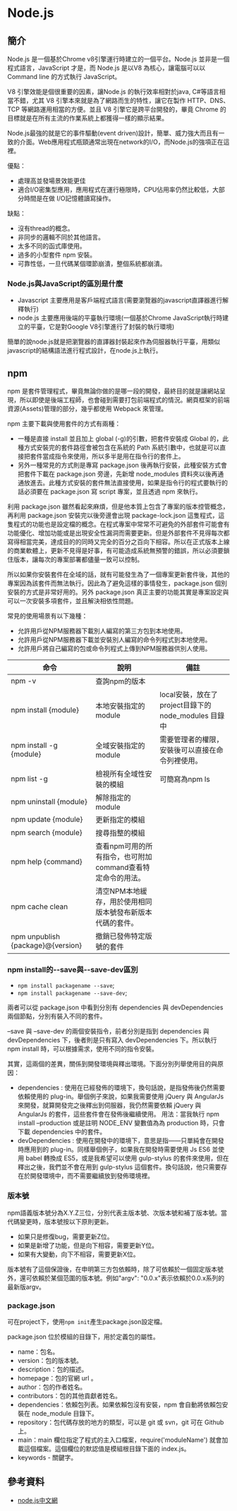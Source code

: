 # Node.js

## 簡介

Node.js 是一個基於Chrome v8引擎運行時建立的一個平台。Node.js 並非是一個程式語言，JavaScript 才是，而 Node.js 是以V8 為核心，讓電腦可以以 Command line 的方式執行 JavaScript。

V8 引擎效能是個很重要的因素，讓Node.js 的執行效率相對於java, C#等語言相當不錯，尤其 V8 引擎本來就是為了網路而生的特性，讓它在製作 HTTP、DNS、TCP 等網路運用相當的方便。並且 V8 引擎它是跨平台開發的，畢竟 Chrome 的目標就是在所有主流的作業系統上都獲得一樣的顯示結果。

Node.js最強的就是它的事件驅動(event driven)設計，簡單、威力強大而且有一致的介面。Web應用程式瓶頸通常出現在network的I/O，而Node.js的強項正在這裡。

優點：

* 處理高並發場景效能更佳
* 適合I/O密集型應用，應用程式在運行極限時，CPU佔用率仍然比較低，大部分時間是在做 I/O記憶體讀寫操作。

缺點：

* 沒有thread的概念。
* 非同步的邏輯不同於其他語言。
* 太多不同的函式庫使用。
* 過多的小型套件 npm 安裝。
* 可靠性低，一旦代碼某個環節崩潰，整個系統都崩潰。

### Node.js與JavaScript的區別是什麼

* Javascript 主要應用是客戶端程式語言(需要瀏覽器的javascript直譯器進行解釋執行)
* node.js 主要應用後端的平臺執行環境(一個基於Chrome JavaScript執行時建立的平臺，它是對Google V8引擎進行了封裝的執行環境)

簡單的說node.js就是把瀏覽器的直譯器封裝起來作為伺服器執行平臺，用類似javascript的結構語法進行程式設計，在node.js上執行。

## npm

npm 是套件管理程式，畢竟無論你做的是哪一段的開發，最終目的就是讓網站呈現，所以即使是後端工程師，也會碰到需要打包前端程式的情況。網頁框架的前端資源(Assets)管理的部分，幾乎都使用 Webpack 來管理。

npm 主要下載與使用套件的方式有兩種：

* 一種是直接 install 並且加上 global (-g)的引數，把套件安裝成 Global 的，此種方式安裝完的套件路徑會被包含在系統的 Path 系統引數中，也就是可以直接把套件當成指令來使用，所以多半是用在指令行的套件上。
* 另外一種常見的方式則是專寫 package.json 後再執行安裝，此種安裝方式會把套件下載在 package.json 旁邊，先新增 node\_modules 資料夾以後再通通放進去。此種方式安裝的套件無法直接使用，如果是指令行的程式要執行的話必須要在 package.json 寫 script 專案，並且透過 npm 來執行。

利用 package.json 雖然看起來麻煩，但是他本質上包含了專案的版本控管概念，再利用 package.json 安裝完以後旁邊會出現 package-lock.json 這隻程式，這隻程式的功能也是設定檔的概念。在程式專案中常常不可避免的外部套件可能會有功能優化、增加功能或是出現安全性漏洞而需要更新。但是外部套件不見得每次都寫得相當完美，達成目的的同時又完全的百分之百向下相容。所以在正式版本上線的商業軟體上，更新不見得是好事，有可能造成系統無預警的錯誤，所以必須要鎖住版本，讓每次的專案部署都儘量一致可以控制。

所以如果你安裝套件在全域的話，就有可能發生為了一個專案更新套件後，其他的專案因為該套件而無法執行。因此為了避免這樣的事情發生，package.json 個別安裝的方式是非常好用的。另外 package.json 真正主要的功能其實是專案設定與可以一次安裝多項套件，並且解決相依性問題。

常見的使用場景有以下幾種：

* 允許用戶從NPM服務器下載別人編寫的第三方包到本地使用。
* 允許用戶從NPM服務器下載並安裝別人編寫的命令列程式到本地使用。&#x20;
* 允許用戶將自己編寫的包或命令列程式上傳到NPM服務器供別人使用。

| 命令                                | 說明                                 | 備註                                       |
| --------------------------------- | ---------------------------------- | ---------------------------------------- |
| npm -v                            | 查詢npm的版本                           |                                          |
| npm install {module}              | 本地安裝指定的module                      | local安裝，放在了project目錄下的 node\_modules 目錄中 |
| npm install -g {module}           | 全域安裝指定的module                      | 需要管理者的權限，安裝後可以直接在命令列裡使用。                 |
| npm list -g                       | 檢視所有全域性安裝的模組                       | 可簡寫為npm ls                               |
| npm uninstall {module}            | 解除指定的module                        |                                          |
| npm update {module}               | 更新指定的模組                            |                                          |
| npm search {module}               | 搜尋指整的模組                            |                                          |
| npm help {command}                | 查看npm可用的所有指令，也可附加command查看特定命令的用法。 |                                          |
| npm cache clean                   | 清空NPM本地緩存，用於使用相同版本號發布新版本代碼的套件。     |                                          |
| npm unpublish {package}@{version} | 撤銷已發佈特定版號的套件                       |                                          |

### npm install的--save與--save-dev區別

* `npm install packagename --save`;
* `npm install packagename --save-dev`;

兩者可以從 package.json 中看到分別有 dependencies 與 devDependencies 兩個節點，分別有裝入不同的套件。

–save 與 –save-dev 的兩個安裝指令，前者分別是指到 dependencies 與 devDependencies 下，後者則是只有寫入 devDependencies 下。所以執行 npm install 時，可以根據需求，使用不同的指令安裝。

其實，這兩個的差異，關係到開發環境與釋出環境。下面分別列舉使用目的與原因：

* dependencies : 使用在已經發佈的環境下，換句話說，是指發佈後仍然需要依賴使用的 plug-in。舉個例子來說，如果我需要使用 jQuery 與 AngularJs 來開發，就算開發完之後釋出到伺服器，我仍然需要依賴 jQuery 與 AngularJs 的套件，這些套件會在發佈後繼續使用。 用法：當我執行 npm install –production 或是註明 NODE\_ENV 變數值為為 production 時，只會下載 dependencies 中的套件。&#x20;
* devDependencies : 使用在開發中的環境下，意思是指——只單純會在開發時應用到的 plug-in。同樣舉個例子，如果我在開發時需要使用 Js ES6 並使用 babel 轉換成 ES5，或是我希望可以使用 gulp-stylus 的套件來使用，但在釋出之後，我們並不會在用到 gulp-stylus 這個套件。換句話說，他只需要存在於開發環境中，而不需要繼續放到發佈環境裡。

### 版本號

npm語義版本號分為X.Y.Z三位，分別代表主版本號、次版本號和補丁版本號。當代碼變更時，版本號按以下原則更新。

* 如果只是修復bug，需要更新Z位。&#x20;
* 如果是新增了功能，但是向下相容，需要更新Y位。&#x20;
* 如果有大變動，向下不相容，需要更新X位。&#x20;

版本號有了這個保證後，在申明第三方包依賴時，除了可依賴於一個固定版本號外，還可依賴於某個范圍的版本號。例如"argv": "0.0.x"表示依賴於0.0.x系列的最新版argv。

### package.json

可在project下，使用`npm init`產生package.json設定檔。

package.json 位於模組的目錄下，用於定義包的屬性。

* name：包名。
* version：包的版本號。
* description：包的描述。
* homepage：包的官網 url 。
* author：包的作者姓名。
* contributors：包的其他貢獻者姓名。
* dependencies：依賴包列表。如果依賴包沒有安裝，npm 會自動將依賴包安裝在 node\_module 目錄下。
* repository：包代碼存放的地方的類型，可以是 git 或 svn，git 可在 Github 上。
* main：main 欄位指定了程式的主入口檔案，require('moduleName') 就會加載這個檔案。這個欄位的默認值是模組根目錄下面的 index.js。
* keywords - 關鍵字。

## 參考資料

* [node.js中文網](http://nodejs.cn)



